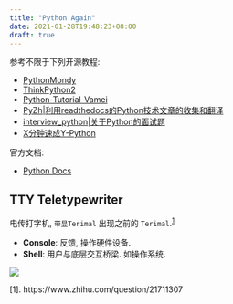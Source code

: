 ```yaml
---
title: "Python Again"
date: 2021-01-28T19:48:23+08:00
draft: true
---
```


参考不限于下列开源教程: 

- [PythonMondy](http://damiantgordon.com/PythonMonday/)
- [ThinkPython2](https://github.com/AllenDowney/ThinkPython2)
- [Python-Tutorial-Vamei](https://github.com/Vamei/Python-Tutorial-Vamei)
- [PyZh|利用readthedocs的Python技术文章的收集和翻译](https://github.com/MrKiven/PyZh)
- [interview_python|关于Python的面试题](https://github.com/taizilongxu/interview_python)
- [X分钟速成Y-Python](https://learnxinyminutes.com/docs/zh-cn/python-cn/)

官方文档: 

- [Python Docs](https://docs.python.org/) 

<!--more-->

## TTY Teletypewriter

电传打字机, `带显Terimal` 出现之前的 `Terimal`.<sup>[1](#j1)</sup>

- **Console**: 反馈, 操作硬件设备.
- **Shell**: 用户与底层交互桥梁. 如操作系统.


![](https://z3.ax1x.com/2021/06/28/RNt0kn.png)

<div id="j1">[1]. https://www.zhihu.com/question/21711307</div>